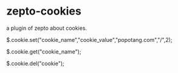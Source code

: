 zepto-cookies
=============
a plugin of zepto about cookies.

$.cookie.set("cookie_name","cookie_value","popotang.com","/",2);

$.cookie.get("cookie_name");

$.cookie.del("cookie");
